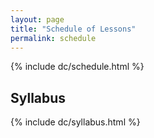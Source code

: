 ```yaml
---
layout: page
title: "Schedule of Lessons"
permalink: schedule
---
```


{% include dc/schedule.html %}

<h2 id="syllabus">Syllabus</h2>
{% include dc/syllabus.html %}

<br>
<br>
<br>